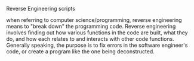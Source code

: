 Reverse Engineering scripts

when referring to computer science/programming, reverse engineering means to "break down" the programming code. Reverse engineering involves finding out how various functions in the code are built, what they do, and how each relates to and interacts with other code functions. Generally speaking, the purpose is to fix errors in the software engineer's code, or create a program like the one being deconstructed.

